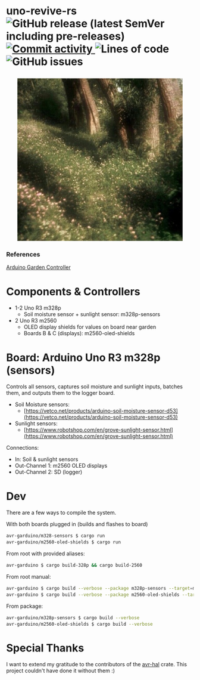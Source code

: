 
<h1 align="left">
  <p align="left">
      uno-revive-rs
  <img alt="GitHub release (latest SemVer including pre-releases)" src="https://img.shields.io/github/v/release/ethgallucci/uno-revive-rs?include_prereleases&style=plastic">
  <a href="https://github.com/ethgallucci/uno-revive-rs/graphs/commit-activity">
      <img alt="Commit activity" src="https://img.shields.io/github/commit-activity/m/ethgallucci/uno-revive-rs?style=plastic" />
  </a>
  <img alt="Lines of code" src="https://img.shields.io/tokei/lines/github/ethgallucci/uno-revive-rs?color=olive&style=plastic">
  <img alt="GitHub issues" src="https://img.shields.io/github/issues/ethgallucci/uno-revive-rs?color=white&style=plastic">
</p>
</h1>



<div align="center">
    <img src="/doc/img/nymph.jpeg" width="444" />
</div>

### References

[Arduino Garden Controller](https://practical.engineering/blog/2016/1/20/arduino-garden-controller)


# Components & Controllers

- 1-2 Uno R3 m328p
    - Soil moisture sensor + sunlight sensor: m328p-sensors
- 2 Uno R3 m2560
    - OLED display shields for values on board near garden
    - Boards B & C (displays): m2560-oled-shields

# Board: Arduino Uno R3 m328p (sensors)

Controls all sensors, captures soil moisture and sunlight inputs, batches them, and outputs them to the logger board. 

- Soil Moisture sensors:
    - [https://vetco.net/products/arduino-soil-moisture-sensor-d53](https://vetco.net/products/arduino-soil-moisture-sensor-d53)
- Sunlight sensors:
    - [https://www.robotshop.com/en/grove-sunlight-sensor.html](https://www.robotshop.com/en/grove-sunlight-sensor.html)

Connections:

- In: Soil & sunlight sensors
- Out-Channel 1: m2560 OLED displays
- Out-Channel 2: SD (logger)

# Dev
There are a few ways to compile the system.

  With both boards plugged in (builds and flashes to board)
  ```sh
  avr-garduino/m328-sensors $ cargo run
  avr-garduino/m2560-oled-shields $ cargo run
  ```

  From root with provided aliases:
  ```sh
  avr-garduino $ cargo build-328p && cargo build-2560
  ```
  From root manual:
  ```sh
  avr-garduino $ cargo build --verbose --package m328p-sensors --target=m328p-sensors/spec/avr-atmega328p.json
  avr-garduino $ cargo build --verbose --package m2560-oled-shields --target=m2560-oled-shields/spec/avr-atmega2560.json
  ```
  From package:
  ```sh
  avr-garduino/m328p-sensors $ cargo build --verbose
  avr-garduino/m2560-oled-shields $ cargo build --verbose
  ```
# Special Thanks
I want to extend my gratitude to the contributors of the [avr-hal](https://github.com/rahix/avr-hal) crate.
This project couldn't have done it without them :)


[commit-shield]: https://img.shields.io/github/commit-activity/w/ethgallucci/uno-revive-rs?style=plastic
[commit-url]: https://github.com/ethgallucci/uno-revive-rs/commits/main
